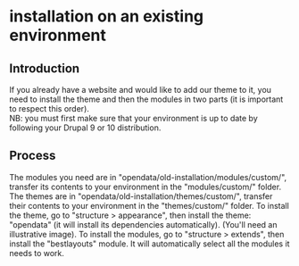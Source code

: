 # installation on an existing environment


## Introduction

If you already have a website and would like to add our theme to it, you need to install the theme and then the modules in two parts (it is important to respect this order).
<br>
NB: you must first make sure that your environment is up to date by following your Drupal 9 or 10 distribution.
## Process
The modules you need are in "opendata/old-installation/modules/custom/", transfer its contents to your environment in the "modules/custom/" folder. The themes are in "opendata/old-installation/themes/custom/", transfer their contents to your environment in the "themes/custom/" folder.
To install the theme, go to "structure > appearance", then install the theme: "opendata" (it will install its dependencies automatically). (You'll need an illustrative image).
To install the modules, go to "structure > extends", then install the "bestlayouts" module. It will automatically select all the modules it needs to work. 
